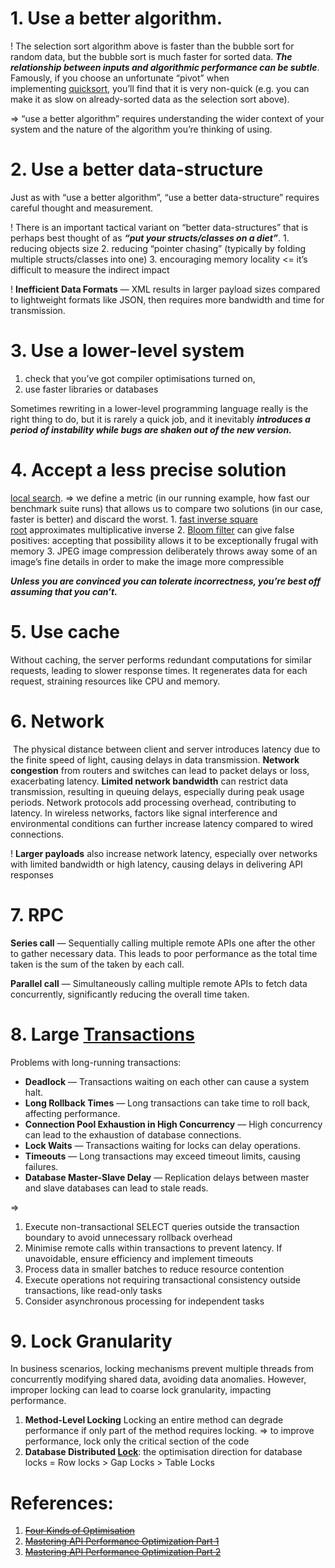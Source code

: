 # 1. Use a better algorithm.

! The selection sort algorithm above is faster than the bubble sort for random data, but the bubble sort is much faster for sorted data. ***The relationship between inputs and algorithmic performance can be subtle***. Famously, if you choose an unfortunate “pivot” when implementing [quicksort](https://en.wikipedia.org/wiki/Quicksort), you’ll find that it is very non-quick (e.g. you can make it as slow on already-sorted data as the selection sort above).

=> “use a better algorithm” requires understanding the wider context of your system and the nature of the algorithm you’re thinking of using.

# 2. Use a better data-structure

Just as with “use a better algorithm”, “use a better data-structure” requires careful thought and measurement.

! There is an important tactical variant on “better data-structures” that is perhaps best thought of as ***“put your structs/classes on a diet”***.
	1. reducing objects size
	2. reducing “pointer chasing” (typically by folding multiple structs/classes into one)
	3. encouraging memory locality <= it’s difficult to measure the indirect impact

! **Inefficient Data Formats** — XML results in larger payload sizes compared to lightweight formats like JSON, then requires more bandwidth and time for transmission.

# 3. Use a lower-level system

1. check that you’ve got compiler optimisations turned on, 
2. use faster libraries or databases

Sometimes rewriting in a lower-level programming language really is the right thing to do, but it is rarely a quick job, and it inevitably ***introduces a period of instability while bugs are shaken out of the new version.***

# 4. Accept a less precise solution

[local search](https://en.wikipedia.org/wiki/Local_search_(optimization)). => we define a metric (in our running example, how fast our benchmark suite runs) that allows us to compare two solutions (in our case, faster is better) and discard the worst. 
	1. [fast inverse square root](https://en.wikipedia.org/wiki/Fast_inverse_square_root) approximates multiplicative inverse
	2. [Bloom filter](https://en.wikipedia.org/wiki/Bloom_filter) can give false positives: accepting that possibility allows it to be exceptionally frugal with memory
	3. JPEG image compression deliberately throws away some of an image’s fine details in order to make the image more compressible

***Unless you are convinced you can tolerate incorrectness, you’re best off assuming that you can’t.***

# 5. Use cache

Without caching, the server performs redundant computations for similar requests, leading to slower response times. It regenerates data for each request, straining resources like CPU and memory.

# 6. Network

 The physical distance between client and server introduces latency due to the finite speed of light, causing delays in data transmission. **Network congestion** from routers and switches can lead to packet delays or loss, exacerbating latency. **Limited network bandwidth** can restrict data transmission, resulting in queuing delays, especially during peak usage periods. Network protocols add processing overhead, contributing to latency. In wireless networks, factors like signal interference and environmental conditions can further increase latency compared to wired connections.

! **Larger payloads** also increase network latency, especially over networks with limited bandwidth or high latency, causing delays in delivering API responses

# 7. RPC

**Series call** — Sequentially calling multiple remote APIs one after the other to gather necessary data. This leads to poor performance as the total time taken is the sum of the taken by each call.

**Parallel call** — Simultaneously calling multiple remote APIs to fetch data concurrently, significantly reducing the overall time taken.

# 8. Large [Transactions](1.%20Software%20Engineering/3.%20Database/OTLP/SQL/3.%20Transactions/_Base.md)

Problems with long-running transactions:
- **Deadlock** — Transactions waiting on each other can cause a system halt.
- **Long Rollback Times** — Long transactions can take time to roll back, affecting performance.
- **Connection Pool Exhaustion in High Concurrency** — High concurrency can lead to the exhaustion of database connections.
- **Lock Waits** — Transactions waiting for locks can delay operations.
- **Timeouts** — Long transactions may exceed timeout limits, causing failures.
- **Database Master-Slave Delay** — Replication delays between master and slave databases can lead to stale reads.

=>
1. Execute non-transactional SELECT queries outside the transaction boundary to avoid unnecessary rollback overhead
2. Minimise remote calls within transactions to prevent latency. If unavoidable, ensure efficiency and implement timeouts
3. Process data in smaller batches to reduce resource contention
4. Execute operations not requiring transactional consistency outside transactions, like read-only tasks
5. Consider asynchronous processing for independent tasks

# 9. **Lock Granularity**

In business scenarios, locking mechanisms prevent multiple threads from concurrently modifying shared data, avoiding data anomalies. However, improper locking can lead to coarse lock granularity, impacting performance.

1. **Method-Level Locking** Locking an entire method can degrade performance if only part of the method requires locking. => to improve performance, lock only the critical section of the code
2. **Database Distributed [Lock](Transaction%20Range%20Locks.md)**: the optimisation direction for database locks = Row locks > Gap Locks > Table Locks

# References:

1. ~~[Four Kinds of Optimisation](https://tratt.net/laurie/blog/2023/four_kinds_of_optimisation.html)~~
2. ~~[Mastering API Performance Optimization Part 1](https://jinlow.medium.com/mastering-api-performance-optimization-1-4f82ac5cf792)~~
3. ~~[Mastering API Performance Optimization Part 2](https://jinlow.medium.com/mastering-api-performance-optimization-2-2b078f893272)~~